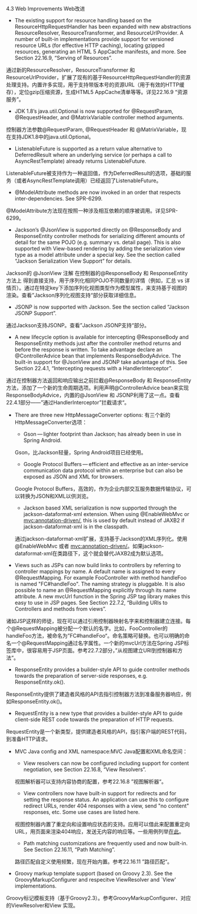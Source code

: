 4.3 Web Improvements  Web改进

- The existing support for resource handling based on the ResourceHttpRequestHandler has been expanded with new abstractions ResourceResolver, ResourceTransformer, and ResourceUrlProvider. A number of built-in implementations provide support for versioned resource URLs (for effective HTTP caching), locating gzipped resources, generating an HTML 5 AppCache manifests, and more. See Section 22.16.9, “Serving of Resources”.

通过新的ResourceResolver，ResourceTransformer 和 ResourceUrlProvider，扩展了现有的基于ResourceHttpRequestHandler的资源处理支持。内置许多实现，用于支持带版本号的资源URL（用于有效的HTTP缓存），定位gzip压缩资源，生成HTML5 AppCache清单等等。详见22.16.9 “资源服务”。

- JDK 1.8’s java.util.Optional is now supported for @RequestParam, @RequestHeader, and @MatrixVariable controller method arguments.

控制器方法参数@RequestParam, @RequestHeader 和 @MatrixVariable，现在支持JDK1.8中的java.util.Optional。

- ListenableFuture is supported as a return value alternative to DeferredResult where an underlying service (or perhaps a call to AsyncRestTemplate) already returns ListenableFuture.

ListenableFuture被支持作为一种返回值，作为DeferredResult的选项，基础的服务（或者AsyncRestTemplate调用）已经返回了ListenableFuture。

- @ModelAttribute methods are now invoked in an order that respects inter-dependencies. See SPR-6299.

@ModelAttribute方法现在按照一种涉及相互依赖的顺序被调用。详见SPR-6299。

- Jackson’s @JsonView is supported directly on @ResponseBody and ResponseEntity controller methods for serializing different amounts of detail for the same POJO (e.g. summary vs. detail page). This is also supported with View-based rendering by adding the serialization view type as a model attribute under a special key. See the section called “Jackson Serialization View Support” for details.

Jackson的 @JsonView 注解 在控制器的@ResponseBody 和 ResponseEntity方法上 得到直接支持，用于序列化相同POJO不同数量的详情（例如，汇总 vs 详情页）。通过在特定key下添加序列化视图类型作为模型属性，来支持基于视图的渲染。查看”Jackson序列化视图支持“部分获取详细信息。

- JSONP is now supported with Jackson. See the section called “Jackson JSONP Support”.

通过Jackson支持JSONP。查看”Jackson JSONP支持“部分。

- A new lifecycle option is available for intercepting @ResponseBody and ResponseEntity methods just after the controller method returns and before the response is written. To take advantage declare an @ControllerAdvice bean that implements ResponseBodyAdvice. The built-in support for @JsonView and JSONP take advantage of this. See Section 22.4.1, “Intercepting requests with a HandlerInterceptor”.

通过在控制器方法返回和响应输出之前拦截@ResponseBody 和 ResponseEntity方法，添加了一个新的生命周期选项。利用声明@ControllerAdvice bean来实现ResponseBodyAdvice，内置的@JsonView 和 JSONP利用了这一点。查看22.4.1部分——”通过HandlerInterceptor”拦截请求“。

- There are three new HttpMessageConverter options:
有三个新的HttpMessageConverter选项：
    
    - Gson — lighter footprint than Jackson; has already been in use in Spring Android.
    
    Gson，比Jackson轻量，Spring Android项目已经使用。
    
    - Google Protocol Buffers — efficient and effective as an inter-service communication data protocol within an enterprise but can also be exposed as JSON and XML for browsers. 
    
    Google Protocol Buffers，高效的，作为企业内部交互服务数据传输协议，可以转换为JSON和XML以供浏览。
    
    - Jackson based XML serialization is now supported through the jackson-dataformat-xml extension. When using @EnableWebMvc or <mvc:annotation-driven/>, this is used by default instead of JAXB2 if jackson-dataformat-xml is in the classpath. 

    通过jackson-dataformat-xml扩展，支持基于Jackson的XML序列化。使用@EnableWebMvc 或者 <mvc:annotation-driven/>。如果jackson-dataformat-xml在类路径下，这个就会替代JAXB2成为默认选项。

- Views such as JSPs can now build links to controllers by referring to controller mappings by name. A default name is assigned to every @RequestMapping. For example FooController with method handleFoo is named "FC#handleFoo". The naming strategy is pluggable. It is also possible to name an @RequestMapping explicitly through its name attribute. A new mvcUrl function in the Spring JSP tag library makes this easy to use in JSP pages. See Section 22.7.2, “Building URIs to Controllers and methods from views”.

诸如JSP这样的师徒，现在可以通过引用控制器映射名字来和控制器建立连接。每个@RequestMapping被分配一个默认的名字。比如，FooController的handleFoo方法，被命名为”FC#handleFoo“。命名策略可替换。也可以明确的命名一个@RequestMapping通过名字属性。一个新的mvcUrl方法在Spring JSP标签库中，很容易用于JSP页面。参考22.7.2部分，”从视图建立URI到控制器和方法“。

- ResponseEntity provides a builder-style API to guide controller methods towards the preparation of server-side responses, e.g. ResponseEntity.ok().

ResponseEntity提供了建造者风格的API去指引控制器方法到准备服务器响应，例如ResponseEntity.ok()。

- RequestEntity is a new type that provides a builder-style API to guide client-side REST code towards the preparation of HTTP requests.

RequestEntity是一个新类型，提供建造者风格的API，指引客户端的REST代码，到准备HTTP请求。

- MVC Java config and XML namespace:MVC Java配置和XML命名空间：
    - View resolvers can now be configured including support for content negotiation, see Section 22.16.8, “View Resolvers”.

    视图解析器可以支持内容协商的配置，参考22.16.8 ”视图解析器“。

    - View controllers now have built-in support for redirects and for setting the response status. An application can use this to configure redirect URLs, render 404 responses with a view, send "no content" responses, etc. Some use cases are listed here.
    
    视图控制器内置了重定向和设置响应状态的支持。应用可以借此来配置重定向URL，用页面来渲染404响应，发送无内容的响应等。一些用例列举[在此](https://jira.spring.io/browse/SPR-11543?focusedCommentId=100308&page=com.atlassian.jira.plugin.system.issuetabpanels:comment-tabpanel#comment-100308)。

    - Path matching customizations are frequently used and now built-in. See Section 22.16.11, “Path Matching”. 

    路径匹配自定义使用频繁，现在开始内置。参考22.16.11 ”路径匹配“。

- Groovy markup template support (based on Groovy 2.3). See the GroovyMarkupConfigurer and respecitve ViewResolver and `View' implementations. 

Groovy标记模板支持（基于Groovy2.3）。参考GroovyMarkupConfigurer、对应的ViewResolver和View 实现。